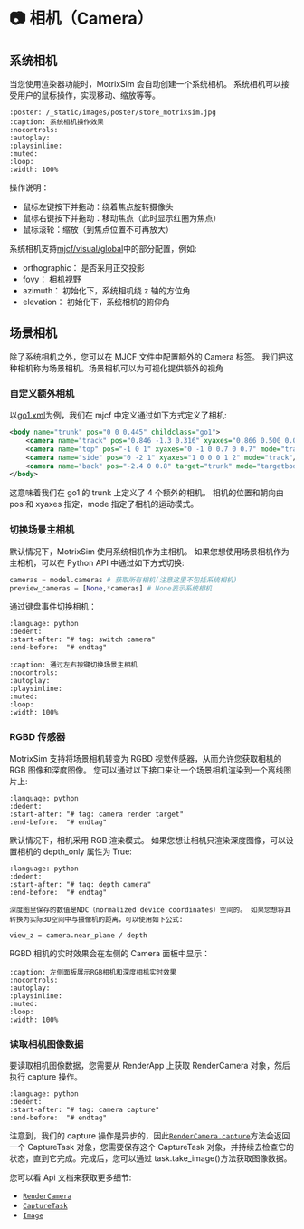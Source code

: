 # 📷 相机（Camera）

## 系统相机

当您使用渲染器功能时，MotrixSim 会自动创建一个系统相机。 系统相机可以接受用户的鼠标操作，实现移动、缩放等等。

```{video} /_static/videos/store_motrixsim.mp4
:poster: /_static/images/poster/store_motrixsim.jpg
:caption: 系统相机操作效果
:nocontrols:
:autoplay:
:playsinline:
:muted:
:loop:
:width: 100%
```

操作说明：

-   鼠标左键按下并拖动：绕着焦点旋转摄像头
-   鼠标右键按下并拖动：移动焦点（此时显示红圈为焦点）
-   鼠标滚轮：缩放（到焦点位置不可再放大）

系统相机支持[mjcf/visual/global](https://mujoco.readthedocs.io/en/stable/XMLreference.html#visual-global)中的部分配置，例如:

-   orthographic： 是否采用正交投影
-   fovy： 相机视野
-   azimuth： 初始化下，系统相机绕 z 轴的方位角
-   elevation： 初始化下，系统相机的俯仰角

## 场景相机

除了系统相机之外，您可以在 MJCF 文件中配置额外的 Camera 标签。 我们把这种相机称为场景相机。场景相机可以为可视化提供额外的视角

### 自定义额外相机

以[go1.xml](../../../../examples/assets/go1/go1_mjx_fullcollisions.xml)为例，我们在 mjcf 中定义通过如下方式定义了相机:

```xml
<body name="trunk" pos="0 0 0.445" childclass="go1">
    <camera name="track" pos="0.846 -1.3 0.316" xyaxes="0.866 0.500 0.000 -0.171 0.296 0.940" mode="track"/>
    <camera name="top" pos="-1 0 1" xyaxes="0 -1 0 0.7 0 0.7" mode="track"/>
    <camera name="side" pos="0 -2 1" xyaxes="1 0 0 0 1 2" mode="track"/>
    <camera name="back" pos="-2.4 0 0.8" target="trunk" mode="targetbody"/>
</body>
```

这意味着我们在 go1 的 trunk 上定义了 4 个额外的相机。 相机的位置和朝向由 pos 和 xyaxes 指定，mode 指定了相机的运动模式。

### 切换场景主相机

默认情况下，MotrixSim 使用系统相机作为主相机。 如果您想使用场景相机作为主相机，可以在 Python API 中通过如下方式切换:

```python
cameras = model.cameras # 获取所有相机(注意这里不包括系统相机)
preview_cameras = [None,*cameras] # None表示系统相机
```

通过键盘事件切换相机：

```{literalinclude} ../../../../examples/go1.py
:language: python
:dedent:
:start-after: "# tag: switch camera"
:end-before:  "# endtag"

```

```{video} /_static/videos/switch_camera.mp4
:caption: 通过左右按键切换场景主相机
:nocontrols:
:autoplay:
:playsinline:
:muted:
:loop:
:width: 100%
```

### RGBD 传感器

MotrixSim 支持将场景相机转变为 RGBD 视觉传感器，从而允许您获取相机的 RGB 图像和深度图像。 您可以通过以下接口来让一个场景相机渲染到一个离线图片上:

```{literalinclude} ../../../../examples/go1.py
:language: python
:dedent:
:start-after: "# tag: camera render target"
:end-before:  "# endtag"

```

默认情况下，相机采用 RGB 渲染模式。 如果您想让相机只渲染深度图像，可以设置相机的 depth_only 属性为 True:

```{literalinclude} ../../../../examples/go1.py
:language: python
:dedent:
:start-after: "# tag: depth camera"
:end-before:  "# endtag"

```

```{note}
深度图里保存的数值是NDC（normalized device coordinates）空间的。 如果您想将其转换为实际3D空间中与摄像机的距离，可以使用如下公式:

view_z = camera.near_plane / depth

```

RGBD 相机的实时效果会在左侧的 Camera 面板中显示：

```{video} /_static/videos/rgbd_camera.mp4
:caption: 左侧面板展示RGB相机和深度相机实时效果
:nocontrols:
:autoplay:
:playsinline:
:muted:
:loop:
:width: 100%
```

### 读取相机图像数据

要读取相机图像数据，您需要从 RenderApp 上获取 RenderCamera 对象，然后执行 capture 操作。

```{literalinclude} ../../../../examples/go1.py
:language: python
:dedent:
:start-after: "# tag: camera capture"
:end-before:  "# endtag"
```

注意到，我们的 capture 操作是异步的，因此[`RenderCamera.capture`]方法会返回一个 CaptureTask 对象，您需要保存这个 CaptureTask 对象，并持续去检查它的状态，直到它完成。完成后，您可以通过 task.take_image()方法获取图像数据。

您可以看 Api 文档来获取更多细节:

-   [`RenderCamera`]
-   [`CaptureTask`]
-   [`Image`]

[`RenderCamera`]: motrixsim.render.RenderCamera
[`CaptureTask`]: motrixsim.render.CaptureTask
[`Image`]: motrixsim.render.Image
[`RenderCamera.capture`]: motrixsim.render.RenderCamera.capture
